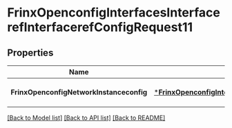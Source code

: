 # FrinxOpenconfigInterfacesInterfacerefInterfacerefConfigRequest11

## Properties
Name | Type | Description | Notes
------------ | ------------- | ------------- | -------------
**FrinxOpenconfigNetworkInstanceconfig** | [***FrinxOpenconfigInterfacesInterfacerefInterfacerefConfig**](frinx.openconfig.interfaces.interfaceref.interfaceref.Config.md) |  | [optional] [default to null]

[[Back to Model list]](../README.md#documentation-for-models) [[Back to API list]](../README.md#documentation-for-api-endpoints) [[Back to README]](../README.md)


